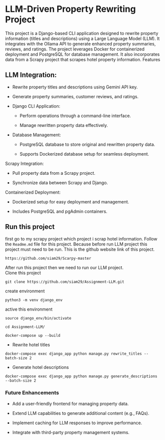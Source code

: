 # LLM-Driven Property Rewriting Project
This project is a Django-based CLI application designed to rewrite property information (titles and descriptions) using a Large Language Model (LLM). It integrates with the Ollama API to generate enhanced property summaries, reviews, and ratings. The project leverages Docker for containerized deployment and PostgreSQL for database management. It also incorporates data from a Scrapy project that scrapes hotel property information.
Features

## LLM Integration:

- Rewrite property titles and descriptions using Gemini API key.

- Generate property summaries, customer reviews, and ratings.

- Django CLI Application:

    - Perform operations through a command-line interface.

    - Manage rewritten property data effectively.

- Database Management:

     - PostgreSQL database to store original and rewritten property data.

     - Supports Dockerized database setup for seamless deployment.

Scrapy Integration:

- Pull property data from a Scrapy project.

- Synchronize data between Scrapy and Django.

Containerized Deployment:

- Dockerized setup for easy deployment and management.

- Includes PostgreSQL and pgAdmin containers.

## Run this project
first go to my scrapy project which project i scrap hotel information. Follow the `Readme.md` file for this project. Because before run LLM project this project must need to be run.
This is the github website link of this project.
```
https://github.com/siam29/Scarpy-master
```
After run this project then we need to run our LLM project.  
Clone this project
```
git clone https://github.com/siam29/Assignment-LLM.git
```
create environment
```
python3 -m venv django_env
```
active this environment
```
source django_env/bin/activate
```
```
cd Assignment-LLM/
```
```
docker-compose up --build
```
- Rewrite hotel titles
```
docker-compose exec django_app python manage.py rewrite_titles --batch-size 2
```
- Generate hotel descriptions
```
docker-compose exec django_app python manage.py generate_descriptions --batch-size 2
```
### Future Enhancements

- Add a user-friendly frontend for managing property data.

- Extend LLM capabilities to generate additional content (e.g., FAQs).

- Implement caching for LLM responses to improve performance.

- Integrate with third-party property management systems.